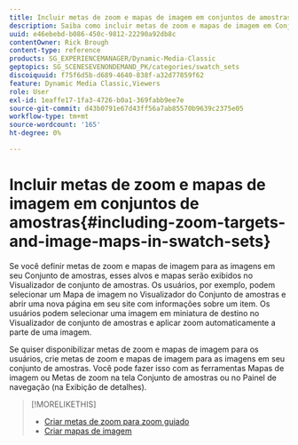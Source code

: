 ```yaml
---
title: Incluir metas de zoom e mapas de imagem em conjuntos de amostras
description: Saiba como incluir metas de zoom e mapas de imagem em Conjuntos de amostras no Adobe Dynamic Media Classic.
uuid: e46ebebd-b086-450c-9812-22290a92db8c
contentOwner: Rick Brough
content-type: reference
products: SG_EXPERIENCEMANAGER/Dynamic-Media-Classic
geptopics: SG_SCENESEVENONDEMAND_PK/categories/swatch_sets
discoiquuid: f75f6d5b-d689-4640-838f-a32d77859f62
feature: Dynamic Media Classic,Viewers
role: User
exl-id: 1eaffe17-1fa3-4726-b0a1-369fabb9ee7e
source-git-commit: d43b0791e67d43ff56a7ab85570b9639c2375e05
workflow-type: tm+mt
source-wordcount: '165'
ht-degree: 0%

---
```


# Incluir metas de zoom e mapas de imagem em conjuntos de amostras{#including-zoom-targets-and-image-maps-in-swatch-sets}

Se você definir metas de zoom e mapas de imagem para as imagens em seu Conjunto de amostras, esses alvos e mapas serão exibidos no Visualizador de conjunto de amostras. Os usuários, por exemplo, podem selecionar um Mapa de imagem no Visualizador do Conjunto de amostras e abrir uma nova página em seu site com informações sobre um item. Os usuários podem selecionar uma imagem em miniatura de destino no Visualizador de conjunto de amostras e aplicar zoom automaticamente a parte de uma imagem.

Se quiser disponibilizar metas de zoom e mapas de imagem para os usuários, crie metas de zoom e mapas de imagem para as imagens em seu conjunto de amostras. Você pode fazer isso com as ferramentas Mapas de imagem ou Metas de zoom na tela Conjunto de amostras ou no Painel de navegação (na Exibição de detalhes).

>[!MORELIKETHIS]
>
>* [Criar metas de zoom para zoom guiado](creating-zoom-targets-guided-zoom.md#creating_zoom_targets_for_guided_zoom)
>* [Criar mapas de imagem](creating-image-maps.md#creating_image_maps)

